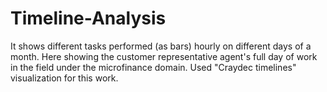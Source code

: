 # Timeline-Analysis
It shows different tasks performed (as bars) hourly on different days of a month. Here showing the customer representative agent's full day of work in the field under the microfinance domain. Used "Craydec timelines" visualization for this work.
